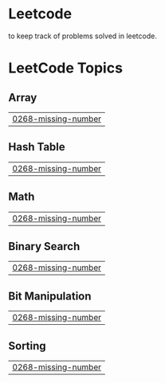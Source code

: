 # Leetcode
to keep track of problems solved in leetcode.

<!---LeetCode Topics Start-->
# LeetCode Topics
## Array
|  |
| ------- |
| [0268-missing-number](https://github.com/gowtham30799/Leetcode/tree/master/0268-missing-number) |
## Hash Table
|  |
| ------- |
| [0268-missing-number](https://github.com/gowtham30799/Leetcode/tree/master/0268-missing-number) |
## Math
|  |
| ------- |
| [0268-missing-number](https://github.com/gowtham30799/Leetcode/tree/master/0268-missing-number) |
## Binary Search
|  |
| ------- |
| [0268-missing-number](https://github.com/gowtham30799/Leetcode/tree/master/0268-missing-number) |
## Bit Manipulation
|  |
| ------- |
| [0268-missing-number](https://github.com/gowtham30799/Leetcode/tree/master/0268-missing-number) |
## Sorting
|  |
| ------- |
| [0268-missing-number](https://github.com/gowtham30799/Leetcode/tree/master/0268-missing-number) |
<!---LeetCode Topics End-->